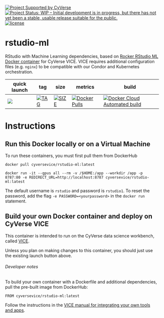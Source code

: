 [![Project Supported by CyVerse](https://img.shields.io/badge/Supported%20by-CyVerse-blue.svg)](https://learning.cyverse.org/projects/vice/en/latest/) [![Project Status: WIP – Initial development is in progress, but there has not yet been a stable, usable release suitable for the public.](https://www.repostatus.org/badges/latest/wip.svg)](https://www.repostatus.org/#wip) [![license](https://img.shields.io/badge/license-GPLv3-blue.svg)](https://opensource.org/licenses/GPL-3.0)

# rstudio-ml

RStudio with Machine Learning dependencies, based on [Rocker RStudio ML Docker container](https://hub.docker.com/r/rocker/ml) for CyVerse VICE. VICE requires additional configuration files (e.g. `nginx`) to be compatible with our Condor and Kubernetes orchestration. 


quick launch | tag | size | metrics | build | 
------------ | --- | ---- | ------- | ------|
<a href="https://de.cyverse.org/de/?type=quick-launch&quick-launch-id=b548d3e2-3310-45ae-8b1f-78e8cce2cfaf&app-id=3548f43a-bed1-11e9-af16-008cfa5ae621" target="_blank"><img src="https://de.cyverse.org/Powered-By-CyVerse-blue.svg"></a> | [![TAG](https://images.microbadger.com/badges/version/cyversevice/shiny-verse.svg)](https://microbadger.com/images/cyversevice/rstudio-ml) | [![SIZE](https://images.microbadger.com/badges/image/cyversevice/rstudio-ml.svg)](https://microbadger.com/images/cyversevice/rstudio-ml) | [![Docker Pulls](https://img.shields.io/docker/pulls/cyversevice/rstudio-ml?color=blue&logo=docker&logoColor=white)](https://hub.docker.com/r/cyversevice/rstudio-ml) | [![Docker Cloud Automated build](https://img.shields.io/docker/cloud/automated/cyversevice/rstudio-ml?color=blue&logo=docker&logoColor=white)](https://hub.docker.com/r/cyversevice/rstudio-ml) 

# Instructions

## Run this Docker locally or on a Virtual Machine

To run these containers, you must first pull them from DockerHub

```
docker pull cyversevice/rstudio-ml:latest
```

```
docker run -it --gpus all --rm -v /$HOME:/app --workdir /app -p 8787:80 -e REDIRECT_URL=http://localhost:8787 cyversevice/rstudio-ml:latest
```

The default username is `rstudio` and password is `rstudio1`. To reset the password, add the flag `-e PASSWORD=<yourpassword>` in the `docker run` statement.

## Build your own Docker container and deploy on CyVerse VICE

This container is intended to run on the CyVerse data science workbench, called [VICE](https://cyverse-visual-interactive-computing-environment.readthedocs-hosted.com/en/latest/index.html). 

Unless you plan on making changes to this container, you should just use the existing launch button above. 

###### Developer notes

To build your own container with a Dockerfile and additional dependencies, pull the pre-built image from DockerHub:

```
FROM cyversevice/rstudio-ml:latest
```

Follow the instructions in the [VICE manual for integrating your own tools and apps](https://cyverse-visual-interactive-computing-environment.readthedocs-hosted.com/en/latest/developer_guide/building.html).

